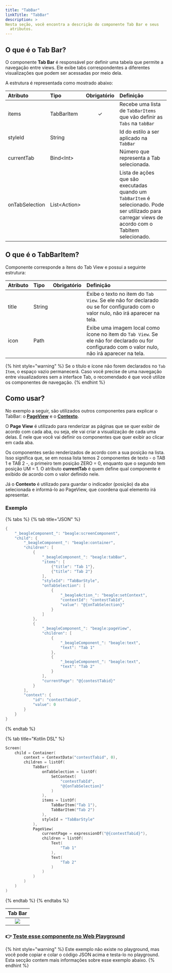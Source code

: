 ```yaml
---
title: "TabBar"
linkTitle: "TabBar"
description: >
Nesta seção, você encontra a descrição do componente Tab Bar e seus
  atributos.
---
```


## O que é o Tab Bar?

O componente **Tab Bar** é responsável por definir uma tabela que permite a navegação entre views. Ele exibe tabs correspondentes a diferentes visualizações que podem ser acessadas por meio dela.

A estrutura é representada como mostrado abaixo: 

| **Atributo** | **Tipo** | Obrigatório | **Definição** |
| :--- | :--- | :---: | :--- |
| items | TabBarItem | ✓ | Recebe uma lista de `TabBarItems` que vão definir as `Tabs` na `tabBar` |
| styleId | String |   | Id do estilo a ser aplicado na `TabBar` |
| currentTab | Bind&lt;Int&gt; |   | Número que representa a Tab selecionada.  |
| onTabSelection | List&lt;Action&gt; |   | Lista de ações que são executadas quando um `TabBarItem` é selecionado. Pode ser utilizado para carregar views de acordo com o TabItem selecionado.  |

## O que é o TabBar**Item?**

Componente corresponde a itens do Tab View e possui a seguinte estrutura: 

| **Atributo** | **Tipo** | Obrigatório | **Definição** |
| :--- | :--- | :---: | :--- |
| title | String |   | Exibe o texto no item do `Tab View`. Se ele não for declarado ou se for configurado com o valor nulo, não irá aparecer na tela.  |
| icon | Path |   | Exibe uma imagem local como ícone no item do `Tab View`. Se ele não for declarado ou for configurado com o valor nulo, não irá aparecer na tela.  |

{% hint style="warning" %}
Se o título e ícone não forem declarados no `Tab Item`, o espaço vazio permanecerá. Caso você precise de uma navegação entre visualizadores sem a interface Tab, o recomendado é que você utilize os componentes de navegação. 
{% endhint %}

## Como usar?

No exemplo a seguir, são utilizados outros componentes para explicar o TabBar: o [**PageView**](../layout/pageview.md) e o [**Contexto**](../../contexto.md). 

O **Page View** é utilizado para renderizar as páginas que se quer exibir de acordo com cada aba, ou seja, ele vai criar a visualização de cada uma delas. É nele que você vai definir os componentes que quer exibir ao clicar em cada aba. 

Os componentes serão renderizados de acordo com a sua posição na lista. Isso significa que, se em nossa lista temos 2 componentes de texto - o TAB 1 e TAB 2 -, o primeiro tem posição ZERO = 0, enquanto que o segundo tem posição UM = 1. O atributo **currentTab** é quem define qual componente é exibido de acordo com o valor definido nele.

Já o **Contexto** é utilizado para guardar o indicador \(posição\) da aba selecionada  e informá-lo ao PageView, que coordena qual elemento irá apresentar. 

### Exemplo

{% tabs %}
{% tab title="JSON" %}
```kotlin
{
    "_beagleComponent_": "beagle:screenComponent",
    "child": {
        "_beagleComponent_": "beagle:container",
        "children": [
            {
                "_beagleComponent_": "beagle:tabBar",
                "items": [
                    {"title": "Tab 1"},
                    {"title": "Tab 2"}
                ],
                "styleId": "TabBarStyle",
                "onTabSelection": [
                    {
                        "_beagleAction_": "beagle:setContext",
                        "contextId": "contestTabId",
                        "value": "@{onTabSelection}"
                    }
                ]
            },
            {
                "_beagleComponent_": "beagle:pageView",
                "children": [
                    {
                        "_beagleComponent_": "beagle:text",
                        "text": "Tab 1"
                    },
                    {
                        "_beagleComponent_": "beagle:text",
                        "text": "Tab 2"
                    }
                ],
                "currentPage": "@{contestTabid}"
            }
        ],
        "context": {
            "id": "contestTabid",
            "value": 0
        }
    }
}
```
{% endtab %}

{% tab title="Kotlin DSL" %}
```kotlin
Screen(
    child = Container(
        context = ContextData("contestTabid", 0),
        children = listOf(
            TabBar(
                onTabSelection = listOf(
                    SetContext(
                        "contestTabId",
                        "@{onTabSelection}"
                    )
                ),
                items = listOf(
                    TabBarItem("Tab 1"),
                    TabBarItem("Tab 2")
                ),
                styleId = "TabBarStyle"
            ),
            PageView(
                currentPage = expressionOf("@{contestTabid}"),
                children = listOf(
                    Text(
                        "Tab 1"
                    ),
                    Text(
                        "Tab 2"
                    )
                )
            )
        )
    )
)
```
{% endtab %}
{% endtabs %}

| Tab Bar |
| :---: |
| ![](../../../.gitbook/assets/beagle-tab-view.gif) |

### 👉 [Teste esse componente no Web Playground](https://beagle-playground.netlify.app/#/demo/default-components/tabview.json)

{% hint style="warning" %}
Este exemplo não existe no playground, mas você pode copiar e colar o código JSON acima e testa-lo no playground. Esta secção contem mais informações sobre esse exemplo abaixo.
{% endhint %}

